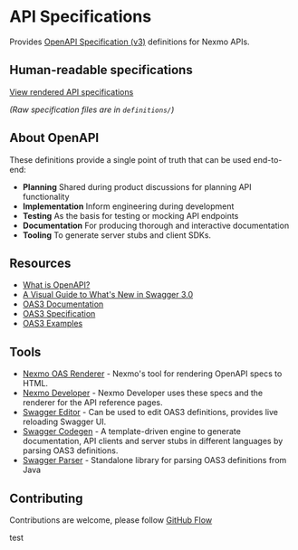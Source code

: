 # API Specifications


Provides [OpenAPI Specification (v3)](https://github.com/OAI/OpenAPI-Specification) definitions for Nexmo APIs.

## Human-readable specifications

[View rendered API specifications](https://nexmo-api-specification.herokuapp.com/)

_(Raw specification files are in `definitions/`)_

## About OpenAPI

These definitions provide a single point of truth that can be used end-to-end:

- **Planning** Shared during product discussions for planning API functionality
- **Implementation** Inform engineering during development
- **Testing** As the basis for testing or mocking API endpoints
- **Documentation** For producing thorough and interactive documentation
- **Tooling** To generate server stubs and client SDKs.

## Resources

- [What is OpenAPI?](https://swagger.io/docs/specification/about/)
- [A Visual Guide to What's New in Swagger 3.0](https://blog.readme.io/an-example-filled-guide-to-swagger-3-2/)
- [OAS3 Documentation](https://swagger.io/docs/specification/basic-structure/)
- [OAS3 Specification](https://github.com/OAI/OpenAPI-Specification/blob/master/versions/3.0.0.md)
- [OAS3 Examples](https://github.com/OAI/OpenAPI-Specification/tree/master/examples/v3.0)

## Tools

- [Nexmo OAS Renderer](https://github.com/Nexmo/nexmo-oas-renderer) - Nexmo's tool for rendering OpenAPI specs to HTML.
- [Nexmo Developer](https://github.com/Nexmo/nexmo-developer) - Nexmo Developer uses these specs and the renderer for the API reference pages.
- [Swagger Editor](http://editor.swagger.io/) - Can be used to edit OAS3 definitions, provides live reloading Swagger UI.
- [Swagger Codegen](https://github.com/swagger-api/swagger-codegen) - A template-driven engine to generate documentation, API clients and server stubs in different languages by parsing OAS3 definitions.
- [Swagger Parser](https://github.com/swagger-api/swagger-parser) - Standalone library for parsing OAS3 definitions from Java

## Contributing

Contributions are welcome, please follow [GitHub Flow](https://guides.github.com/introduction/flow/index.html)

test
